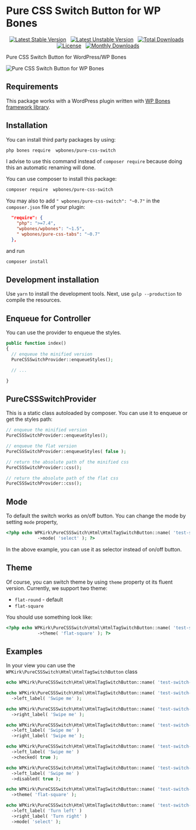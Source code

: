 # Pure CSS Switch Button for WP Bones

<div align="center">

[![Latest Stable Version](https://poser.pugx.org/wpbones/pure-css-switch/v/stable?style=for-the-badge)](https://packagist.org/packages/wpbones/pure-css-switch) &nbsp;
[![Latest Unstable Version](https://poser.pugx.org/wpbones/pure-css-switch/v/unstable?style=for-the-badge)](https://packagist.org/packages/wpbones/pure-css-switch) &nbsp;
[![Total Downloads](https://poser.pugx.org/wpbones/pure-css-switch/downloads?style=for-the-badge)](https://packagist.org/packages/wpbones/pure-css-switch) &nbsp;
[![License](https://poser.pugx.org/wpbones/pure-css-switch/license?style=for-the-badge)](https://packagist.org/packages/wpbones/pure-css-switch) &nbsp;
[![Monthly Downloads](https://poser.pugx.org/wpbones/pure-css-switch/d/monthly?style=for-the-badge)](https://packagist.org/packages/wpbones/pure-css-switch)


</div>

Pure CSS Switch Button for WordPress/WP Bones

![Pure CSS Switch Button for WP Bones](https://github.com/user-attachments/assets/29822083-a547-4da6-a0e8-e1a048134e26)

## Requirements

This package works with a WordPress plugin written with [WP Bones framework library](https://github.com/wpbones/WPBones).

## Installation

You can install third party packages by using:

```sh copy
php bones require  wpbones/pure-css-switch
```

I advise to use this command instead of `composer require` because doing this an automatic renaming will done.

You can use composer to install this package:

```sh copy
composer require  wpbones/pure-css-switch
```

You may also to add `" wpbones/pure-css-switch": "~0.7"` in the `composer.json` file of your plugin:

```json copy filename="composer.json" {4}
  "require": {
    "php": ">=7.4",
    "wpbones/wpbones": "~1.5",
    " wpbones/pure-css-tabs": "~0.7"
  },
```

and run

```sh copy
composer install
```

## Development installation

Use `yarn` to install the development tools. Next, use `gulp --production` to compile the resources.

## Enqueue for Controller

You can use the provider to enqueue the styles.

```php
public function index()
{
  // enqueue the minified version
  PureCSSSwitchProvider::enqueueStyles();

  // ...

}
```

## PureCSSSwitchProvider

This is a static class autoloaded by composer. You can use it to enqueue or get the styles path:

```php
// enqueue the minified version
PureCSSSwitchProvider::enqueueStyles();

// enqueue the flat version
PureCSSSwitchProvider::enqueueStyles( false );

// return the absolute path of the minified css
PureCSSSwitchProvider::css();

// return the absolute path of the flat css
PureCSSSwitchProvider::css();
```

## Mode

To default the switch works as on/off button. You can change the mode by setting `mode` property,

```php
<?php echo WPKirk\PureCSSSwitch\Html\HtmlTagSwitchButton::name( 'test-switch-7' )
            ->mode( 'select' ); ?>
```

In the above example, you can use it as selector instead of on/off button.


## Theme

Of course, you can switch theme by using `theme` property ot its fluent version.
Currently, we support two theme:

* `flat-round` - default
* `flat-square`

You should use something look like:

```php
<?php echo WPKirk\PureCSSSwitch\Html\HtmlTagSwitchButton::name( 'test-switch-7' )
            ->theme( 'flat-square' ); ?>
```


## Examples

In your view you can use the `WPKirk\PureCSSSwitch\Html\HtmlTagSwitchButton` class

```php copy filename="Simple Usage"
echo WPKirk\PureCSSSwitch\Html\HtmlTagSwitchButton::name( 'test-switch-1' );
```

```php copy filename="Left Label"
echo WPKirk\PureCSSSwitch\Html\HtmlTagSwitchButton::name( 'test-switch-2' )
  ->left_label( 'Swipe me' );
```

```php copy filename="Right Label"
echo WPKirk\PureCSSSwitch\Html\HtmlTagSwitchButton::name( 'test-switch-3' )
  ->right_label( 'Swipe me' );
```

```php copy filename="Both Labels"
echo WPKirk\PureCSSSwitch\Html\HtmlTagSwitchButton::name( 'test-switch-4' )
  ->left_label( 'Swipe me' )
  ->right_label( 'Swipe me' );
```

```php copy filename="Checked"
echo WPKirk\PureCSSSwitch\Html\HtmlTagSwitchButton::name( 'test-switch-5' )
  ->left_label( 'Swipe me' )
  ->checked( true );
```

```php copy filename="Disabled"
echo WPKirk\PureCSSSwitch\Html\HtmlTagSwitchButton::name( 'test-switch-6' )
  ->left_label( 'Swipe me' )
  ->disabled( true );
```

```php copy filename="Theme"
echo WPKirk\PureCSSSwitch\Html\HtmlTagSwitchButton::name( 'test-switch-7' )
  ->theme( 'flat-square' );
```

```php copy filename="Mode"
echo WPKirk\PureCSSSwitch\Html\HtmlTagSwitchButton::name( 'test-switch-8' )
  ->left_label( 'Turn left' )
  ->right_label( 'Turn right' )
  ->mode( 'select' );
```
